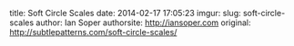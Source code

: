 title: Soft Circle Scales
date: 2014-02-17 17:05:23
imgur: 
slug: soft-circle-scales
author: Ian Soper
authorsite: http://iansoper.com
original: http://subtlepatterns.com/soft-circle-scales/
